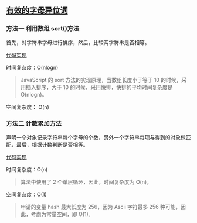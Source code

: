 ## [有效的字母异位词](https://leetcode-cn.com/problems/valid-anagram/)

### 方法一 利用数组 sort()方法

首先，对字符串字母进行排序，然后，比较两字符串是否相等。

[代码实现](./1.js)

时间复杂度：O(nlogn)

> JavaScript 的 sort 方法的实现原理，当数组长度小于等于 10 的时候，采用插入排序，大于 10 的时候，采用快排，快排的平均时间复杂度是 O(nlogn)。

空间复杂度： O(n)

### 方法二 计数累加方法

声明一个对象记录字符串每个字母的个数，另外一个字符串每项与得到的对象做匹配，最后，根据计数判断是否相等。

[代码实现](./2.js)

时间复杂度：O(n)

> 算法中使用了 2 个单层循环，因此，时间复杂度为 O(n)。

空间复杂度：O(1)

> 申请的变量 hash 最大长度为 256，因为 Ascii 字符最多 256 种可能，因此，考虑为常量空间，即 O(1)。
